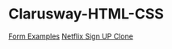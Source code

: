 # Clarusway-HTML-CSS
[Form Examples](https://anthonyharold67.github.io/Clarusway-HTML-CSS/form/)
[Netflix Sign UP Clone](https://anthonyharold67.github.io/Clarusway-HTML-CSS/netflix/)
